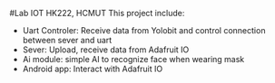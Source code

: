 #Lab IOT HK222, HCMUT
This project include:
- Uart Controler: Receive data from Yolobit and control connection between sever and uart
- Sever: Upload, receive data from Adafruit IO
- Ai module: simple AI to recognize face when wearing mask
- Android app: Interact with Adafruit IO
